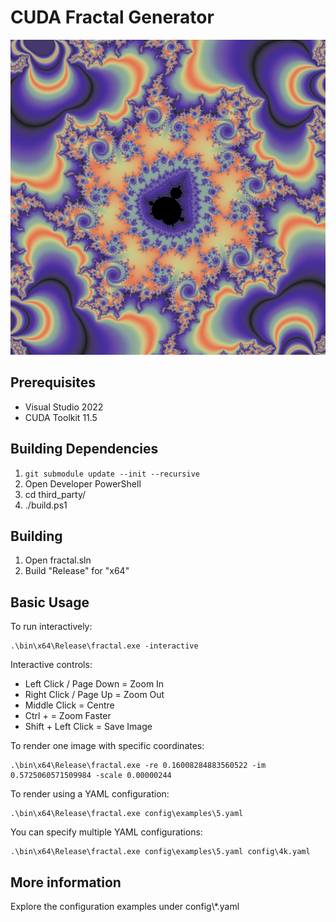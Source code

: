 # CUDA Fractal Generator

![alt text](doc/img/mandelbrot.png)

## Prerequisites

* Visual Studio 2022
* CUDA Toolkit 11.5

## Building Dependencies

1. `git submodule update --init --recursive`
2. Open Developer PowerShell
3. cd third_party/
5. ./build.ps1

## Building

1. Open fractal.sln
2. Build "Release" for "x64"

## Basic Usage

To run interactively:

    .\bin\x64\Release\fractal.exe -interactive

Interactive controls:

* Left Click / Page Down = Zoom In
* Right Click / Page Up = Zoom Out
* Middle Click = Centre
* Ctrl + <Click> = Zoom Faster
* Shift + Left Click = Save Image

To render one image with specific coordinates:

    .\bin\x64\Release\fractal.exe -re 0.16008284883560522 -im 0.5725060571509984 -scale 0.00000244

To render using a YAML configuration:

    .\bin\x64\Release\fractal.exe config\examples\5.yaml

You can specify multiple YAML configurations:

    .\bin\x64\Release\fractal.exe config\examples\5.yaml config\4k.yaml

## More information

Explore the configuration examples under config\\*.yaml
